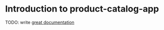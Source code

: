 # Introduction to product-catalog-app

TODO: write [great documentation](http://jacobian.org/writing/what-to-write/)
